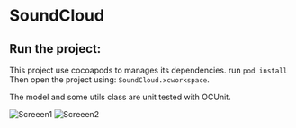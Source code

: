 SoundCloud
==========

Run the project:
---------------
This project use cocoapods to manages its dependencies.
run `pod install`
Then open the project using: `SoundCloud.xcworkspace`.

The model and some utils class are unit tested with OCUnit.


![Screeen1](https://raw.github.com/rvirin/SoundCloud/master/images/screen1.png)
![Screeen2](https://raw.github.com/rvirin/SoundCloud/master/images/screen2.png)
